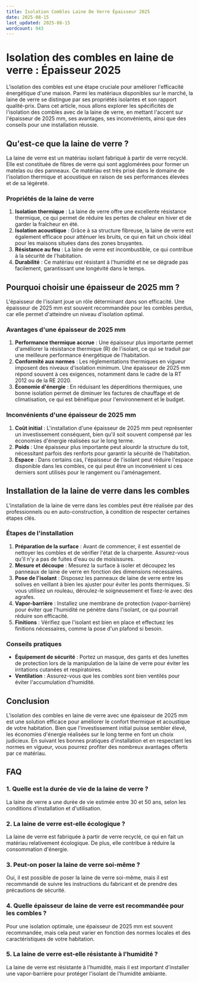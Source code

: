 ```yaml
---
title: Isolation Combles Laine De Verre Épaisseur 2025
date: 2025-08-15
last_updated: 2025-08-15
wordcount: 943
---
```


# Isolation des combles en laine de verre : Épaisseur 2025

L'isolation des combles est une étape cruciale pour améliorer l'efficacité énergétique d'une maison. Parmi les matériaux disponibles sur le marché, la laine de verre se distingue par ses propriétés isolantes et son rapport qualité-prix. Dans cet article, nous allons explorer les spécificités de l'isolation des combles avec de la laine de verre, en mettant l'accent sur l'épaisseur de 2025 mm, ses avantages, ses inconvénients, ainsi que des conseils pour une installation réussie.

## Qu'est-ce que la laine de verre ?

La laine de verre est un matériau isolant fabriqué à partir de verre recyclé. Elle est constituée de fibres de verre qui sont agglomérées pour former un matelas ou des panneaux. Ce matériau est très prisé dans le domaine de l'isolation thermique et acoustique en raison de ses performances élevées et de sa légèreté.

### Propriétés de la laine de verre

1. **Isolation thermique** : La laine de verre offre une excellente résistance thermique, ce qui permet de réduire les pertes de chaleur en hiver et de garder la fraîcheur en été.
2. **Isolation acoustique** : Grâce à sa structure fibreuse, la laine de verre est également efficace pour atténuer les bruits, ce qui en fait un choix idéal pour les maisons situées dans des zones bruyantes.
3. **Résistance au feu** : La laine de verre est incombustible, ce qui contribue à la sécurité de l'habitation.
4. **Durabilité** : Ce matériau est résistant à l'humidité et ne se dégrade pas facilement, garantissant une longévité dans le temps.

## Pourquoi choisir une épaisseur de 2025 mm ?

L'épaisseur de l'isolant joue un rôle déterminant dans son efficacité. Une épaisseur de 2025 mm est souvent recommandée pour les combles perdus, car elle permet d'atteindre un niveau d'isolation optimal.

### Avantages d'une épaisseur de 2025 mm

1. **Performance thermique accrue** : Une épaisseur plus importante permet d'améliorer la résistance thermique (R) de l'isolant, ce qui se traduit par une meilleure performance énergétique de l'habitation.
2. **Conformité aux normes** : Les réglementations thermiques en vigueur imposent des niveaux d'isolation minimum. Une épaisseur de 2025 mm répond souvent à ces exigences, notamment dans le cadre de la RT 2012 ou de la RE 2020.
3. **Économie d'énergie** : En réduisant les déperditions thermiques, une bonne isolation permet de diminuer les factures de chauffage et de climatisation, ce qui est bénéfique pour l'environnement et le budget.

### Inconvénients d'une épaisseur de 2025 mm

1. **Coût initial** : L'installation d'une épaisseur de 2025 mm peut représenter un investissement conséquent, bien qu'il soit souvent compensé par les économies d'énergie réalisées sur le long terme.
2. **Poids** : Une épaisseur plus importante peut alourdir la structure du toit, nécessitant parfois des renforts pour garantir la sécurité de l'habitation.
3. **Espace** : Dans certains cas, l'épaisseur de l'isolant peut réduire l'espace disponible dans les combles, ce qui peut être un inconvénient si ces derniers sont utilisés pour le rangement ou l'aménagement.

## Installation de la laine de verre dans les combles

L'installation de la laine de verre dans les combles peut être réalisée par des professionnels ou en auto-construction, à condition de respecter certaines étapes clés.

### Étapes de l'installation

1. **Préparation de la surface** : Avant de commencer, il est essentiel de nettoyer les combles et de vérifier l'état de la charpente. Assurez-vous qu'il n'y a pas de fuites d'eau ou de moisissures.
2. **Mesure et découpe** : Mesurez la surface à isoler et découpez les panneaux de laine de verre en fonction des dimensions nécessaires.
3. **Pose de l'isolant** : Disposez les panneaux de laine de verre entre les solives en veillant à bien les ajuster pour éviter les ponts thermiques. Si vous utilisez un rouleau, déroulez-le soigneusement et fixez-le avec des agrafes.
4. **Vapor-barrière** : Installez une membrane de protection (vapor-barrière) pour éviter que l'humidité ne pénètre dans l'isolant, ce qui pourrait réduire son efficacité.
5. **Finitions** : Vérifiez que l'isolant est bien en place et effectuez les finitions nécessaires, comme la pose d'un plafond si besoin.

### Conseils pratiques

- **Équipement de sécurité** : Portez un masque, des gants et des lunettes de protection lors de la manipulation de la laine de verre pour éviter les irritations cutanées et respiratoires.
- **Ventilation** : Assurez-vous que les combles sont bien ventilés pour éviter l'accumulation d'humidité.

## Conclusion

L'isolation des combles en laine de verre avec une épaisseur de 2025 mm est une solution efficace pour améliorer le confort thermique et acoustique de votre habitation. Bien que l'investissement initial puisse sembler élevé, les économies d'énergie réalisées sur le long terme en font un choix judicieux. En suivant les bonnes pratiques d'installation et en respectant les normes en vigueur, vous pourrez profiter des nombreux avantages offerts par ce matériau.

## FAQ

### 1. Quelle est la durée de vie de la laine de verre ?

La laine de verre a une durée de vie estimée entre 30 et 50 ans, selon les conditions d'installation et d'utilisation.

### 2. La laine de verre est-elle écologique ?

La laine de verre est fabriquée à partir de verre recyclé, ce qui en fait un matériau relativement écologique. De plus, elle contribue à réduire la consommation d'énergie.

### 3. Peut-on poser la laine de verre soi-même ?

Oui, il est possible de poser la laine de verre soi-même, mais il est recommandé de suivre les instructions du fabricant et de prendre des précautions de sécurité.

### 4. Quelle épaisseur de laine de verre est recommandée pour les combles ?

Pour une isolation optimale, une épaisseur de 2025 mm est souvent recommandée, mais cela peut varier en fonction des normes locales et des caractéristiques de votre habitation.

### 5. La laine de verre est-elle résistante à l'humidité ?

La laine de verre est résistante à l'humidité, mais il est important d'installer une vapor-barrière pour protéger l'isolant de l'humidité ambiante.